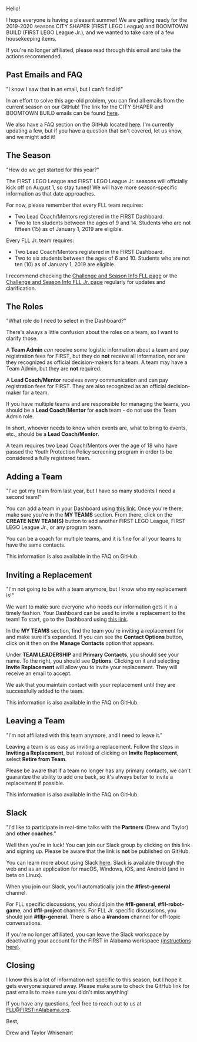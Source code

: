Hello!

I hope everyone is having a pleasant summer! We are getting ready for the 2019-2020 seasons CITY SHAPER (FIRST LEGO League) and BOOMTOWN BUILD (FIRST LEGO League Jr.), and we wanted to take care of a few housekeeping items. 

If you're no longer affiliated, please read through this email and take the actions recommended.

## Past Emails and FAQ

"I know I saw that in an email, but I can't find it!"

In an effort to solve this age-old problem, you can find all emails from the current season on our GitHub! The link for the CITY SHAPER and BOOMTOWN BUILD emails can be found [here](https://github.com/drewwhis/alabama-first-lego-league/tree/master/2019-2020-CITY-SHAPER/email-blasts).

We also have a FAQ section on the GitHub located [here](https://github.com/drewwhis/alabama-first-lego-league/wiki/Frequently-Asked-Questions). I'm currently updating a few, but if you have a question that isn't covered, let us know, and we might add it!

## The Season

"How do we get started for this year?"

The FIRST LEGO League and FIRST LEGO League Jr. seasons will officially kick off on August 1, so stay tuned! We will have more season-specific information as that date approaches.

For now, please remember that every FLL team requires:
- Two Lead Coach/Mentors registered in the FIRST Dashboard.
- Two to ten students between the ages of 9 and 14. Students who are not fifteen (15) as of January 1, 2019 are eligible.

Every FLL Jr. team requires:
- Two Lead Coach/Mentors registered in the FIRST Dashboard.
- Two to six students between the ages of 6 and 10. Students who are not ten (10) as of January 1, 2019 are eligible.

I recommend checking the [Challenge and Season Info FLL page](https://www.firstinspires.org/robotics/fll/challenge-and-season-info) or the [Challenge and Season Info FLL Jr. page](https://www.firstinspires.org/robotics/flljr/challenge-and-season) regularly for updates and clarification.

## The Roles

"What role do I need to select in the Dashboard?"

There's always a little confusion about the roles on a team, so I want to clarify those.

A **Team Admin** *can* receive some logistic information about a team and pay registration fees for FIRST, but they do **not** receive all information, nor are they recognized as official decision-makers for a team. A team may have a Team Admin, but they are **not** required.

A **Lead Coach/Mentor** receives *every* communication and can pay registration fees for FIRST. They are also recognized as an official decision-maker for a team.

If you have multiple teams and are responsible for managing the teams, you should be a **Lead Coach/Mentor** for **each** team - do not use the Team Admin role.

In short, whoever needs to know when events are, what to bring to events, etc., should be a **Lead Coach/Mentor**. 

A team requires two Lead Coach/Mentors over the age of 18 who have passed the Youth Protection Policy screening program in order to be considered a fully registered team.

## Adding a Team

"I've got my team from last year, but I have so many students I need a second team!"

You can add a team in your Dashboard using [this link](https://my.firstinspires.org/Dashboard/). Once you're there, make sure you're in the **MY TEAMS** section. From there, click on the **CREATE NEW TEAM(S)** button to add another FIRST LEGO League, FIRST LEGO League Jr., or any program team.

You can be a coach for multiple teams, and it is fine for all your teams to have the same contacts.

This information is also available in the FAQ on GitHub.

## Inviting a Replacement

"I'm not going to be with a team anymore, but I know who my replacement is!"

We want to make sure everyone who needs our information gets it in a timely fashion. Your Dashboard can be used to invite a replacement to the team! To start, go to the Dashboard using [this link](https://my.firstinspires.org/Dashboard/).

In the **MY TEAMS** section, find the team you're inviting a replacement for and make sure it's expanded. If you can see the **Contact Options** button, click on it then on the **Manage Contacts** option that appears.

Under **TEAM LEADERSHIP** and **Primary Contacts**, you should see your name. To the right, you should see **Options**. Clicking on it and selecting **Invite Replacement** will allow you to invite your replacement. They will receive an email to accept. 

We ask that you maintain contact with your replacement until they are successfully added to the team.

This information is also available in the FAQ on GitHub.

## Leaving a Team

"I'm not affiliated with this team anymore, and I need to leave it."

Leaving a team is as easy as inviting a replacement. Follow the steps in **Inviting a Replacement**, but instead of clicking on **Invite Replacement**, select **Retire from Team**.

Please be aware that if a team no longer has any primary contacts, we can't guarantee the ability to add one back, so it's always better to invite a replacement if possible.

This information is also available in the FAQ on GitHub.

## Slack

"I'd like to participate in real-time talks with the **Partners** (Drew and Taylor) and **other coaches**."

Well then you're in luck! You can join our Slack group by clicking on this link and signing up. Please be aware that the link is **not** be published on GitHub.

You can learn more about using Slack [here](https://get.slack.help/hc/en-us/categories/360000049043). Slack is available through the web and as an application for macOS, Windows, iOS, and Android (and in beta on Linux). 

When you join our Slack, you'll automatically join the **#first-general** channel. 

For FLL specific discussions, you should join the **#fll-general**, **#fll-robot-game**, and **#fll-project** channels. For FLL Jr. specific discussions, you should join **#flljr-general**. There is also a **#random** channel for off-topic conversations.

If you're no longer affiliated, you can leave the Slack workspace by deactivating your account for the FIRST in Alabama workspace [(instructions here)](https://get.slack.help/hc/en-us/articles/203953146-Deactivate-your-Slack-account).


## Closing

I know this is a lot of information not specific to this season, but I hope it gets everyone squared away. Please make sure to check the GitHub link for past emails to make sure you didn't miss anything!

If you have any questions, feel free to reach out to us at FLL@FIRSTinAlabama.org.

Best,

Drew and Taylor Whisenant
